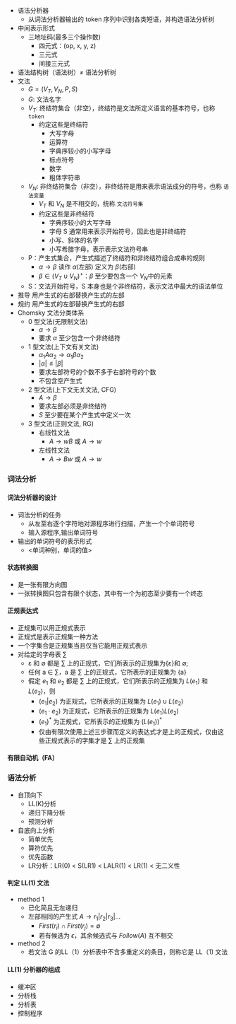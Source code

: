 - 语法分析器
	- 从词法分析器输出的 token 序列中识别各类短语，并构造语法分析树
- 中间表示形式
	- 三地址码(最多三个操作数)
	    - 四元式：(op, x, y, z)
	    - 三元式
	    - 间接三元式
- 语法结构树（语法树）≠ 语法分析树
- 文法
	- $G = (V_T, V_N, P, S)$
	- $G$: 文法名字
	- $V_T$: 终结符集合（非空），终结符是文法所定义语言的基本符号，也称 `token`
	    - 约定这些是终结符
		    - 大写字母
		    - 运算符
		    - 字典序较小的小写字母
		    - 标点符号
		    - 数字
		    - 粗体字符串
	- $V_N$: 非终结符集合（非空），非终结符是用来表示语法成分的符号，也称 `语法变量`
	    - $V_T$ 和 $V_N$ 是不相交的，统称 `文法符号集`
	    - 约定这些是非终结符
		    - 字典序较小的大写字母
		    - 字母 S 通常用来表示开始符号，因此也是非终结符
		    - 小写、斜体的名字
		    - 小写希腊字母，表示表示文法符号串
	- P：产生式集合，产生式描述了终结符和非终结符组合成串的规则
	    - $\alpha → \beta$ 读作 $\alpha$(左部) 定义为 $\beta$(右部)
	    - $\beta \in ({V_T}\cup{V_N})^+$：$\beta$ 至少要包含一个 $V_N$中的元素
	- S：文法开始符号，S 本身也是个非终结符，表示文法中最大的语法单位
- 推导
	用产生式的右部替换产生式的左部
- 规约
	用产生式的左部替换产生式的右部
- Chomsky 文法分类体系
	- 0 型文法(无限制文法)
		- $\alpha → \beta$
		- 要求 $\alpha$ 至少包含一个非终结符
	- 1 型文法(上下文有关文法)
		- $\alpha_1A\alpha_2 {\rightarrow} \alpha_1\beta\alpha_2$
		- $|\alpha| \leq |\beta|$
		- 要求左部符号的个数不多于右部符号的个数
		- 不包含空产生式
	- 2 型文法(上下文无关文法, CFG)
		- $A\rightarrow{\beta}$
		- 要求左部必须是非终结符
		- $S$ 至少要在某个产生式中定义一次
	- 3 型文法(正则文法, RG)
		- 右线性文法
			- $A{\rightarrow}{wB}$ 或 $A\rightarrow{w}$
		- 左线性文法
			- $A\rightarrow{Bw}$ 或 $A\rightarrow{w}$

### 词法分析

#### 词法分析器的设计

- 词法分析的任务
	- 从左至右逐个字符地对源程序进行扫描，产生一个个单词符号
	- 输入源程序,输出单词符号
- 输出的单词符号的表示形式
	- <单词种别，单词的值>

#### 状态转换图

- 是一张有限方向图
- 一张转换图只包含有限个状态，其中有一个为初态至少要有一个终态

#### 正规表达式

- 正规集可以用正规式表示
- 正规式是表示正规集一种方法
- 一个字集合是正规集当且仅当它能用正规式表示
- 对给定的字母表 $\sum$
	- ε 和 $\emptyset$ 都是 $\sum$ 上的正规式，它们所表示的正规集为{ε}和 $\emptyset$;
	- 任何 a $\in$ $\sum$，a 是 $\sum$ 上的正规式，它所表示的正规集为 {a}
	- 假定 $e_1$ 和 $e_2$ 都是 $\sum$ 上的正规式，它们所表示的正规集为 $L(e_1)$ 和 $L(e_2)$，则
		- $(e_1|e_2)$ 为正规式，它所表示的正规集为 $L(e_1){\cup}L(e_2)$
		- $(e_1{\cdot}e_2)$ 为正规式，它所表示的正规集为 $L(e_1)L(e_2)$
		- $(e_1)^*$ 为正规式，它所表示的正规集为 $(L(e_1))^*$
		- 仅由有限次使用上述三步骤而定义的表达式才是上的正规式，仅由这些正规式表示的字集才是 $\sum$ 上的正规集

#### 有限自动机（FA）

### 语法分析

- 自顶向下
	- LL(K)分析
	- 递归下降分析
	- 预测分析
- 自底向上分析
	- 简单优先
	- 算符优先
	- 优先函数
	- LR分析：LR(0) < S(LR1) < LALR(1) < LR(1) < 无二义性

#### 判定 LL(1) 文法

- method 1
	- 已化简且无左递归
	- 左部相同的产生式 $A{\rightarrow}{r_1}|{r_2}|{r_3}|...$
		- $First(r_i){\cap}First(r_j)=\emptyset$
		- 若有候选为 $\epsilon$，其余候选式与 $Follow(A)$ 互不相交
- method 2
	- 若文法 G 的LL（1）分析表中不含多重定义的条目，则称它是 LL（1) 文法

#### LL(1) 分析器的组成

- 缓冲区
- 分析栈
- 分析表
- 控制程序